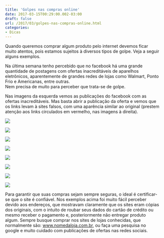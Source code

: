 ```yaml
---
title: 'Golpes nas compras online'
date: 2017-03-15T00:29:00.002-03:00
draft: false
url: /2017/03/golpes-nas-compras-online.html
categories: 
- Dicas
---
```


Quando queremos comprar algum produto pelo internet devemos ficar muito atentos, pois estamos sujeitos à diversos tipos de golpe. Veja a seguir alguns exemplos.  
  
Na última semana tenho percebido que no facebook há uma grande quantidade de postagens com ofertas inacreditáveis de aparelhos eletrônicos, aparentemente de grandes redes de lojas como Walmart, Ponto Frio e Americanas, entre outras.  
Nem precisa de muito para perceber que trata-se de golpe.

Nas imagens da esquerda vemos as publicações do facebook com as ofertas inacreditáveis. Mas basta abrir a publicação da oferta e vemos que os links levam à sites falsos, com uma aparência similar ao original (prestem atenção aos links circulados em vermelho, nas imagens à direita).

  

[![](https://4.bp.blogspot.com/-O6cSsAWYQ8w/WMgKTWGPzSI/AAAAAAAACM0/urWb2UtcHeQ8TpF_QY7LOknYBxfR1nsnACLcB/s320/Screenshot_2017-03-13-23-10-29.png)](https://4.bp.blogspot.com/-O6cSsAWYQ8w/WMgKTWGPzSI/AAAAAAAACM0/urWb2UtcHeQ8TpF_QY7LOknYBxfR1nsnACLcB/s1600/Screenshot_2017-03-13-23-10-29.png)

[![](https://3.bp.blogspot.com/-r-Ck6_PEwpI/WMgKTX9NwII/AAAAAAAACM4/e731TffXHgM5JsDDZB9I33v7BJxVfrUlACLcB/s320/Screenshot_2017-03-13-23-12-47.png)](https://3.bp.blogspot.com/-r-Ck6_PEwpI/WMgKTX9NwII/AAAAAAAACM4/e731TffXHgM5JsDDZB9I33v7BJxVfrUlACLcB/s1600/Screenshot_2017-03-13-23-12-47.png)

[![](https://1.bp.blogspot.com/-2fBfIGrxcAY/WMgKTnWM6EI/AAAAAAAACNE/krUfPZW-4H0f6Y5SFk4qJLPknA-4fazFwCLcB/s320/Screenshot_2017-03-13-23-13-32.png)](https://1.bp.blogspot.com/-2fBfIGrxcAY/WMgKTnWM6EI/AAAAAAAACNE/krUfPZW-4H0f6Y5SFk4qJLPknA-4fazFwCLcB/s1600/Screenshot_2017-03-13-23-13-32.png)

[![](https://2.bp.blogspot.com/-u0f9NpqMTDc/WMgKTqsJlLI/AAAAAAAACNA/YI4-FOwJlgcxwtYGrDIoETXHGdwoI-NvgCLcB/s320/Screenshot_2017-03-13-23-14-10.png)](https://2.bp.blogspot.com/-u0f9NpqMTDc/WMgKTqsJlLI/AAAAAAAACNA/YI4-FOwJlgcxwtYGrDIoETXHGdwoI-NvgCLcB/s1600/Screenshot_2017-03-13-23-14-10.png)

[![](https://4.bp.blogspot.com/-Dc6LCcjT6_c/WMgKSwKEqJI/AAAAAAAACMw/pLMANXI-CoIZod5b2Ycq7NpX06N-IemTACLcB/s320/Screenshot_2017-03-13-22-47-43.png)](https://4.bp.blogspot.com/-Dc6LCcjT6_c/WMgKSwKEqJI/AAAAAAAACMw/pLMANXI-CoIZod5b2Ycq7NpX06N-IemTACLcB/s1600/Screenshot_2017-03-13-22-47-43.png)

[![](https://4.bp.blogspot.com/-R-z7qOfAKx0/WMgKS0QA4JI/AAAAAAAACMs/Dw91I_542Z0Wt2bJ1-Bzpoz_KUxV5M8AACLcB/s320/Screenshot_2017-03-13-22-48-20.png)](https://4.bp.blogspot.com/-R-z7qOfAKx0/WMgKS0QA4JI/AAAAAAAACMs/Dw91I_542Z0Wt2bJ1-Bzpoz_KUxV5M8AACLcB/s1600/Screenshot_2017-03-13-22-48-20.png)

[![](https://4.bp.blogspot.com/-ATLAN6X0tzI/WMgKS5iPGII/AAAAAAAACMo/JV4qr_fY0EAeMTleoxwybO4Bfu4WUlWrwCLcB/s320/Screenshot_2017-03-13-22-54-02.png)](https://4.bp.blogspot.com/-ATLAN6X0tzI/WMgKS5iPGII/AAAAAAAACMo/JV4qr_fY0EAeMTleoxwybO4Bfu4WUlWrwCLcB/s1600/Screenshot_2017-03-13-22-54-02.png)

[![](https://2.bp.blogspot.com/--JjqwpfPua0/WMgKTQvealI/AAAAAAAACM8/dpuzGkStmkoFz8rEzxW9Z-nZ4_eVxMOcgCLcB/s320/Screenshot_2017-03-13-22-54-43.png)](https://2.bp.blogspot.com/--JjqwpfPua0/WMgKTQvealI/AAAAAAAACM8/dpuzGkStmkoFz8rEzxW9Z-nZ4_eVxMOcgCLcB/s1600/Screenshot_2017-03-13-22-54-43.png)

Para garantir que suas compras sejam sempre seguras, o ideal é certificar-se que o site é confiável. Nos exemplos acima foi muito fácil perceber devido aos endereços, que mostravam claramente que os sites eram cópias dos originais, com o intuito de roubar seus dados do cartão de crédito ou mesmo receber o pagamento e, posteriormente não entregar produto algum. Sempre busque comprar nos sites de lojas conhecidas, que normalmente são: www.nomedaloja.com.br, ou faça uma pesquisa no google e muito cuidado com publicações de ofertas nas redes sociais.
